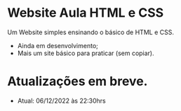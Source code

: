 # Website Aula HTML e CSS
Um Website simples ensinando o básico de HTML e CSS.
* Ainda em desenvolvimento;
* Mais um site básico para praticar (sem copiar).
# Atualizações em breve.
* Atual: 06/12/2022 às 22:30hrs
